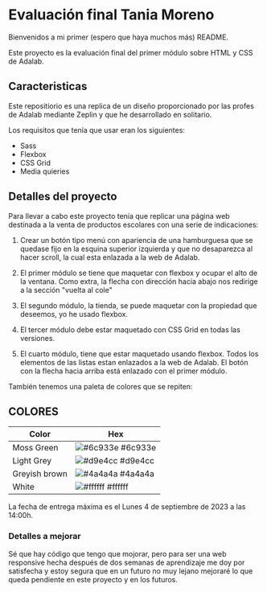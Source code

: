 
# Evaluación final Tania Moreno


Bienvenidos a mi primer (espero que haya muchos más) README.

Este proyecto es la evaluación final del primer módulo sobre HTML y CSS de Adalab.
 

## Caracteristicas 

Este repositiorio es una replica de un diseño proporcionado por las profes de Adalab mediante Zeplin y que he desarrollado en solitario.

Los requisitos que tenía que usar eran los siguientes:

- Sass 
- Flexbox 
- CSS Grid 
- Media quieries
 

## Detalles del proyecto 

Para llevar a cabo este proyecto tenía que replicar una página web destinada a la venta de productos escolares con una serie de indicaciones:  
 

1. Crear un botón tipo menú con apariencia de una hamburguesa que se quedase fijo en la esquina superior izquierda y que no desaparezca al hacer scroll, la cual esta enlazada a la web de Adalab.  

2. El primer módulo se tiene que maquetar con flexbox y ocupar el alto de la ventana. 
Como extra, la flecha con dirección hacia abajo nos redirige a la sección "vuelta al cole"

3. El segundo módulo, la tienda, se puede maquetar con la propiedad que deseemos, yo he usado flexbox.

4. El tercer módulo debe estar maquetado con CSS Grid en todas las versiones. 

5. El cuarto módulo, tiene que estar maquetado usando flexbox. Todos los elementos de las listas estan enlazados a la  web de Adalab.
El botón con la flecha hacia arriba está enlazado con el primer módulo.


También tenemos una paleta de colores que se repiten:

## COLORES

| Color             | Hex                                                                |
| ----------------- | ------------------------------------------------------------------ |
| Moss Green | ![#6c933e](https://via.placeholder.com/10/6c933e?text=+) #6c933e |
| Light Grey | ![#d9e4cc](https://via.placeholder.com/10/d9e4cc?text=+) #d9e4cc |
| Greyish brown | ![#4a4a4a](https://via.placeholder.com/10/4a4a4a?text=+) #4a4a4a |
| White | ![#ffffff](https://via.placeholder.com/10/ffffff?text=+) #ffffff |

La fecha de entrega máxima es el Lunes 4 de septiembre de 2023 a las 14:00h.


### Detalles a mejorar

Sé que hay código que tengo que mojorar, pero para ser una web responsive hecha después de dos semanas de aprendizaje me doy por satisfecha y estoy segura que en un futuro no muy lejano mejoraré lo que queda pendiente en este proyecto y en los futuros.